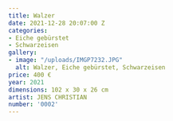 ```yaml
---
title: Walzer
date: 2021-12-28 20:07:00 Z
categories:
- Eiche gebürstet
- Schwarzeisen
gallery:
- image: "/uploads/IMGP7232.JPG"
  alt: Walzer, Eiche gebürstet, Schwarzeisen
price: 400 €
year: 2021
dimensions: 102 x 30 x 26 cm
artist: JENS CHRISTIAN
number: '0002'
---
```


